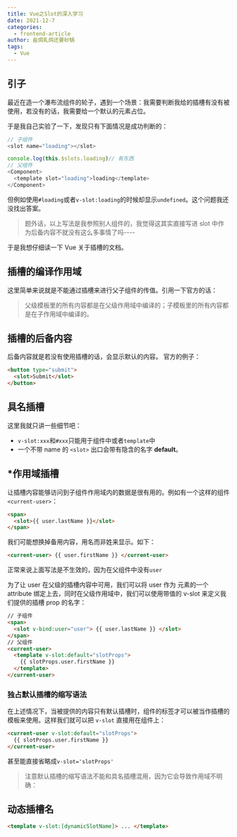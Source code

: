 ```yaml
---
title: Vue之Slot的深入学习
date: 2021-12-7
categories:
  - frontend-article
author: 盐焗乳鸽还要砂锅
tags:
  - Vue
---
```


## 引子

最近在造一个瀑布流组件的轮子，遇到一个场景：我需要判断我给的插槽有没有被使用，若没有的话，我需要给一个默认的元素占位。

于是我自己实验了一下，发现只有下面情况是成功判断的：

```js
// 子组件
<slot name="loading"></slot>

console.log(this.$slots.loading)// 有东西
// 父组件
<Component>
  <template slot="loading">loading</template>
</Component>
```

但例如使用`#loading`或者`v-slot:loading`的时候却显示`undefined`。这个问题我还没找出答案。

> 题外话，以上写法是我参照别人组件的，我觉得这其实直接写进 slot 中作为后备内容不就没有这么多事情了吗----

于是我想仔细读一下 Vue 关于插槽的文档。

## 插槽的编译作用域

这里简单来说就是不能通过插槽来进行父子组件的传值。引用一下官方的话：

> 父级模板里的所有内容都是在父级作用域中编译的；子模板里的所有内容都是在子作用域中编译的。

## 插槽的后备内容

后备内容就是若没有使用插槽的话，会显示默认的内容。
官方的例子：

```html
<button type="submit">
  <slot>Submit</slot>
</button>
```

## 具名插槽

这里我就只讲一些细节吧：

- `v-slot:xxx`和`#xxx`只能用于组件中或者`template`中
- 一个不带 name 的 `<slot>` 出口会带有隐含的名字 **default**。

## \*作用域插槽

让插槽内容能够访问到子组件作用域内的数据是很有用的。例如有一个这样的组件`<current-user>`：

```html
<span>
  <slot>{{ user.lastName }}</slot>
</span>
```

我们可能想换掉备用内容，用名而非姓来显示。如下：

```html
<current-user> {{ user.firstName }} </current-user>
```

正常来说上面写法是不生效的，因为在父组件中没有`user`

为了让 user 在父级的插槽内容中可用，我们可以将 user 作为 <slot> 元素的一个 attribute 绑定上去，同时在父级作用域中，我们可以使用带值的 v-slot 来定义我们提供的插槽 prop 的名字：

```html
// 子组件
<span>
  <slot v-bind:user="user"> {{ user.lastName }} </slot>
</span>
// 父组件
<current-user>
  <template v-slot:default="slotProps">
    {{ slotProps.user.firstName }}
  </template>
</current-user>
```

### 独占默认插槽的缩写语法

在上述情况下，当被提供的内容只有默认插槽时，组件的标签才可以被当作插槽的模板来使用。这样我们就可以把 `v-slot` 直接用在组件上：

```html
<current-user v-slot:default="slotProps">
  {{ slotProps.user.firstName }}
</current-user>
```

甚至能直接省略成`v-slot='slotProps'`

> 注意默认插槽的缩写语法不能和具名插槽混用，因为它会导致作用域不明确：

## 动态插槽名

```html
<template v-slot:[dynamicSlotName]> ... </template>
```
